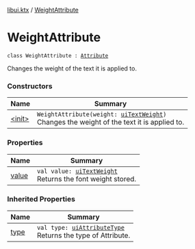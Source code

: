 [libui.ktx](../index.md) / [WeightAttribute](./index.md)

# WeightAttribute

`class WeightAttribute : `[`Attribute`](../-attribute/index.md)

Changes the weight of the text it is applied to.

### Constructors

| Name | Summary |
|---|---|
| [&lt;init&gt;](-init-.md) | `WeightAttribute(weight: `[`uiTextWeight`](../../libui/ui-text-weight.md)`)`<br>Changes the weight of the text it is applied to. |

### Properties

| Name | Summary |
|---|---|
| [value](value.md) | `val value: `[`uiTextWeight`](../../libui/ui-text-weight.md)<br>Returns the font weight stored. |

### Inherited Properties

| Name | Summary |
|---|---|
| [type](../-attribute/type.md) | `val type: `[`uiAttributeType`](../../libui/ui-attribute-type.md)<br>Returns the type of Attribute. |
